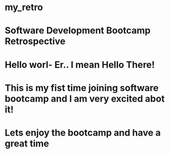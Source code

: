 # my_retro

# Software Development Bootcamp Retrospective
# Hello worl- Er.. I mean Hello There!
# This is my fist time joining software bootcamp and I am very excited abot it!
# Lets enjoy the bootcamp and have a great time
